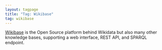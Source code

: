 ```yaml
---
layout: tagpage
title: "Tag: Wikibase"
tag: wikibase
---
```


[Wikibase](https://scholia.toolforge.org/software/Q16354758) is the Open Source platform behind Wikidata but also many other knowledge bases, supporting
a web interface, REST API, and SPARQL endpoint.
